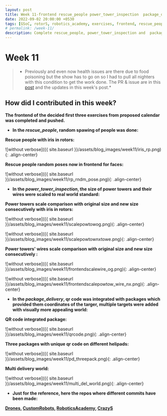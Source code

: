 ```yaml
---
layout: post
title: Week 11-frontend rescue_people power_tower_inspection  package_delivery
date: 2022-09-02 20:00:00 +0530
tags: [GSoC, rotorS, robotics_academy, exercises, frontend, rescue_people, power_tower_inspection, package_delivery]
# permalink: /week-11/
description: Complete rescue_people, power_tower_inspection and  package_delivery's frontend 
---
```


# **Week 11**

> * Previously and even now health issues are there due to food poisoning but the show has to go on so I had to pull all nighters with this condition to get the work done. The PR & issue are in this [post](https://theroboticsclub.github.io/gsoc2022-Prakarsh_Kaushik/2022/07/15/week-10.html) and the updates in this week's post.* 

## **How did I contributed in this week?**

**The frontend of the decided first three exercises from proposed calendar was completed and pushed.**

- **In the *rescue_people*, random spawing of people was done:**

**Rescue people with iris in rotors:**

![without verbose]({{ site.baseurl }}/assets/blog_images/week11/iris_rp.png){: .align-center}

**Rescue people random poses now in frontend for faces:**

![without verbose]({{ site.baseurl }}/assets/blog_images/week11/rp_rndm_pose.png){: .align-center}

- **In the *power_tower_inspection*, the size of power towers and their wires were scaled to real world standard:**

**Power towers scale comparison with original size and new size consecutively with iris in rotors:**

![without verbose]({{ site.baseurl }}/assets/blog_images/week11/scalepowtowog.png){: .align-center}

![without verbose]({{ site.baseurl }}/assets/blog_images/week11/scalepowtownxtowe.png){: .align-center}

**Power towers' wires scale comparison with original size and new size consecutively :**

![without verbose]({{ site.baseurl }}/assets/blog_images/week11/frontendscalewire_og.png){: .align-center}

![without verbose]({{ site.baseurl }}/assets/blog_images/week11/frontendscalepowtow_wire_nx.png){: .align-center}

- **In the *package_delivery*, qr code was integrated with packages which provided them coordinates of the targer, multiple targets were added with visually more appealing world:**

**QR code integrated package:**

![without verbose]({{ site.baseurl }}/assets/blog_images/week11/qrcode.png){: .align-center}

**Three packages with unique qr code on different helipads:**

![without verbose]({{ site.baseurl }}/assets/blog_images/week11/pd_threepack.png){: .align-center}

**Multi delivery world:**

![without verbose]({{ site.baseurl }}/assets/blog_images/week11/multi_del_world.png){: .align-center}

- **Just for the reference, here the repos where different commits have been made:**

**[Drones](https://github.com/JdeRobot/drones/pull/180), [CustomRobots](https://github.com/JdeRobot/CustomRobots/pull/176), [RoboticsAcademy](https://github.com/JdeRobot/RoboticsAcademy/pull/1795), [CrazyS](https://github.com/RUFFY-369/CrazyS)**
